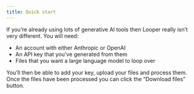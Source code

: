 ```yaml
---
title: Quick start
---
```


If you’re already using lots of generative AI tools then Looper really isn’t very different. You will need:

* An account with either Anthropic or OpenAI  
* An API key that you’ve generated from them  
* Files that you want a large language model to loop over

You’ll then be able to add your key, upload your files and process them. Once the files have been processed you can click the “Download files” button.